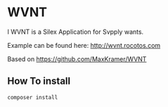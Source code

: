 # WVNT

I WVNT is a Silex Application for Svpply wants.

Example can be found here: http://wvnt.rocotos.com

Based on https://github.com/MaxKramer/WVNT

## How To install

```
composer install
```
